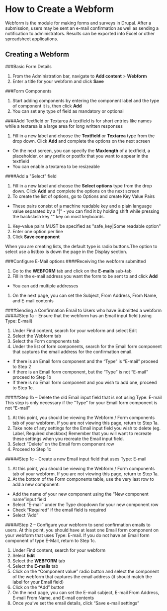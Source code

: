 # How to Create a Webform
Webform is the module for making forms and surveys in Drupal. 
After a submission, users may be sent an e-mail confirmation as well as sending a notification to administrators.
Results can be exported into Excel or other spreadsheet applications.

## Creating a Webform
###Basic Form Details
1. From the Administration bar, navigate to **Add content** > **Webform** 
1. Enter a title for your webform and click **Save**

###Form Components
1. Start adding components by entering the component label and the type of component it is, then click **Add**
1. You can set any type of field as mandatory or optional

####Add Textfield or Textarea
A textfield is for short entries like names while a textarea is a large area for long written responses

1. Fill in a new label and choose the **Textfield** or **Textarea** type from the drop down. Click **Add** and complete the options on the next screen
  - On the next screen, you can specify the **Maxlength** of a textfield, a placeholder, or any prefix or postfix that you want to appear in the textfield
  - You can enable a textarea to be resizeable

####Add a "Select" field
1. Fill in a new label and choose the **Select options** type from the drop down. Click **Add** and complete the options on the next screen
1. To create the list of options, go to Options and create Key Value Pairs
  - These pairs consist of a machine readable key and a plain language value separated by a "|" - you can find it by holding shift while pressing the backslash key "\" key on most keyboards.
1. Key-value pairs MUST be specified as "safe_key|Some readable option"
1. Enter one option per line
1. Click **Save component**

When you are creating lists, the default type is radio buttons.The option to select use a listbox is down the page in the Display section.
 
###Configure E-Mail options
####Receiving the webform submitted
1. Go to the **WEBFORM** tab and click on the **E-mails** sub-tab
1. Fill in the e-mail address you want the form to be sent to and click **Add**
  - You can add multiple addresses
1. On the next page, you can set the Subject, From Address, From Name, and E-mail contents

####Sending a Confirmation Email to Users who have Submitted a webform
#####Step 1a – Ensure that the webform has an Email input field (using Type: E-mail)
1. Under Find content, search for your webform and select Edit
1. Select the Webform tab
1. Select the Form components tab
1. Under the list of form components, search for the Email form component that captures the email address for the confirmation email.
  - If there is an Email form component and the “Type” is “E-mail” proceed to Step 2
  - If there is an Email form component, but the “Type” is not “E-mail” proceed to Step 1b
  - If there is no Email form component and you wish to add one, proceed to Step 1c.

#####Step 1b – Delete the old Email input field that is not using Type: E-mail
This step is only necessary if the “Type” for your Email form component is not “E-mail”

1. At this point, you should be viewing the Webform / Form components tab of your webform. If you are not viewing this page, return to Step 1a.
1. Take note of any settings for the Email input field you wish to delete (eg. Label, Required checkbox) Remember that you will want to recreate these settings when you recreate the Email input field.
1. Select “Delete” on the Email form component row
1. Proceed to Step 1c

#####Step 1c – Create a new Email input field that uses Type: E-mail
1. At this point, you should be viewing the Webform / Form components tab of your webform. If you are not viewing this page, return to Step 1a.
1. At the bottom of the Form components table, use the very last row to add a new component:
  - Add the name of your new component using the “New component name”input field
  - Select “E-mail” under the Type dropdown for your new component row
  - Check “Required” if the email field is required
  - Select “Add”

#####Step 2 – Configure your webform to send confirmation emails to users.
At this point, you should have at least one Email form component on your webform that uses Type: E-mail. If you do not have an Email form component of type E-Mail, return to Step 1c.

1. Under Find content, search for your webform
1. Select **Edit**
1. Select the **WEBFORM** tab
1. Select the **E-mails** tab
1. Click on the “Component value” radio button and select the component of the webform that captures the email address (it should match the label for your Email field)
1. Click on the “Add” button
1. On the next page, you can set the E-mail subject, E-mail From Address, E-mail From Name, and E-mail contents
1. Once you’ve set the email details, click “Save e-mail settings”
